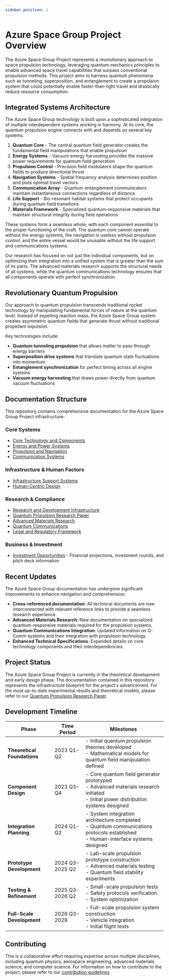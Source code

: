 ```yaml
---
sidebar_position: 1
---
```


# Azure Space Group Project Overview

The Azure Space Group Project represents a revolutionary approach to space propulsion technology, leveraging quantum mechanics principles to enable advanced space travel capabilities that surpass conventional propulsion methods. This project aims to harness quantum phenomena such as tunneling, superposition, and entanglement to create a propulsion system that could potentially enable faster-than-light travel and drastically reduce resource consumption.

## Integrated Systems Architecture

The Azure Space Group technology is built upon a sophisticated integration of multiple interdependent systems working in harmony. At its core, the quantum propulsion engine connects with and depends on several key systems:

1. **Quantum Core** - The central quantum field generator creates the fundamental field manipulations that enable propulsion
2. **Energy Systems** - Vacuum energy harvesting provides the massive power requirements for quantum field generation
3. **Propulsion Control** - Precision field modulators shape the quantum fields to produce directional thrust
4. **Navigation Systems** - Spatial frequency analysis determines position and plots optimal travel vectors
5. **Communication Array** - Quantum entanglement communicators maintain instantaneous connections regardless of distance
6. **Life Support** - Bio-resonant habitat systems that protect occupants during quantum field transitions
7. **Materials Framework** - Specialized quantum-responsive materials that maintain structural integrity during field operations

These systems form a seamless whole, with each component essential to the proper functioning of the craft. The quantum core cannot operate without the energy systems, the navigation is useless without propulsion control, and the entire vessel would be unusable without the life support and communications systems.

Our research has focused on not just the individual components, but on optimizing their integration into a unified system that is greater than the sum of its parts. The advanced materials research supports the structural needs of all systems, while the quantum communications technology ensures that all components operate with perfect synchronization.

## Revolutionary Quantum Propulsion

Our approach to quantum propulsion transcends traditional rocket technology by manipulating fundamental forces of nature at the quantum level. Instead of expelling reaction mass, the Azure Space Group system creates asymmetric quantum fields that generate thrust without traditional propellant expulsion.

Key technologies include:
- **Quantum tunneling propulsion** that allows matter to pass through energy barriers
- **Superposition drive systems** that translate quantum state fluctuations into momentum
- **Entanglement synchronization** for perfect timing across all engine systems
- **Vacuum energy harvesting** that draws power directly from quantum vacuum fluctuations

## Documentation Structure

This repository contains comprehensive documentation for the Azure Space Group Project infrastructure:

### Core Systems
- [Core Technology and Components](core-documentation/core-technology)
- [Energy and Power Systems](core-documentation/energy-systems)
- [Propulsion and Navigation](core-documentation/propulsion-navigation)
- [Communication Systems](core-documentation/communication-systems)

### Infrastructure & Human Factors
- [Infrastructure Support Systems](infrastructure-documentation/support-systems)
- [Human-Centric Design](infrastructure-documentation/human-centric-design)

### Research & Compliance
- [Research and Development Infrastructure](research-documentation/research-development)
- [Quantum Propulsion Research Paper](research-documentation/quantum-research-paper)
- [Advanced Materials Research](research-documentation/advanced-materials-research)
- [Quantum Communications](research-documentation/quantum-communications)
- [Legal and Regulatory Framework](research-documentation/legal-regulatory)

### Business & Investment
- [Investment Opportunities](investment) - Financial projections, investment rounds, and pitch deck information

## Recent Updates

The Azure Space Group documentation has undergone significant improvements to enhance navigation and comprehension:

- **Cross-referenced documentation**: All technical documents are now interconnected with relevant reference links to provide a seamless research experience.
- **Advanced Materials Research**: New documentation on specialized quantum-responsive materials required for the propulsion systems.
- **Quantum Communications Integration**: Updated information on Q-Comm systems and their integration with propulsion technology.
- **Enhanced Technical Specifications**: Expanded details on core technology components and their interdependencies.

## Project Status

The Azure Space Group Project is currently in the theoretical development and early design phase. The documentation contained in this repository represents the infrastructure blueprint for the project's advancement. For the most up-to-date experimental results and theoretical models, please refer to our [Quantum Propulsion Research Paper](research-documentation/quantum-research-paper).

## Development Timeline

| Phase | Time Period | Milestones |
|-------|------------|------------|
| **Theoretical Foundations** | 2023 Q1-Q2 | - Initial quantum propulsion theories developed<br/>- Mathematical models for quantum field manipulation defined |
| **Component Design** | 2023 Q3-Q4 | - Core quantum field generator prototyped<br/>- Advanced materials research initiated<br/>- Initial power distribution systems designed |
| **Integration Planning** | 2024 Q1-Q2 | - System integration architecture completed<br/>- Quantum communications protocols established<br/>- Human-interface systems designed |
| **Prototype Development** | 2024 Q3-2025 Q2 | - Lab-scale propulsion prototype construction<br/>- Advanced materials testing<br/>- Quantum field stability experiments |
| **Testing & Refinement** | 2025 Q3-2026 Q2 | - Small-scale propulsion tests<br/>- Safety protocols verification<br/>- System optimization |
| **Full-Scale Development** | 2026 Q3-2028 | - Full-scale propulsion system construction<br/>- Vehicle integration<br/>- Initial flight tests |

## Contributing

This is a collaborative effort requiring expertise across multiple disciplines, including quantum physics, aerospace engineering, advanced materials science, and computer science. For information on how to contribute to the project, please refer to our [contribution guidelines](contributing). 